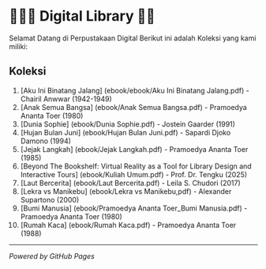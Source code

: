 # 🦹🏼‍♀️ Digital Library 🥷🏼
Selamat Datang di Perpustakaan Digital
Berikut ini adalah Koleksi yang kami miliki:
## Koleksi
1. [Aku Ini Binatang Jalang] (ebook/ebook/Aku Ini Binatang Jalang.pdf) - Chairil Anwwar (1942-1949)
2. [Anak Semua Bangsa] (ebook/Anak Semua Bangsa.pdf) - Pramoedya Ananta Toer (1980)
3. [Dunia Sophie] (ebook/Dunia Sophie.pdf) - Jostein Gaarder (1991)
4. [Hujan Bulan Juni] (ebook/Hujan Bulan Juni.pdf) - Sapardi Djoko Damono (1994)
5. [Jejak Langkah] (ebook/Jejak Langkah.pdf) - Pramoedya Ananta Toer (1985)
6. [Beyond The Bookshelf: Virtual Reality as a Tool for Library Design and Interactive Tours] (ebook/Kuliah Umum.pdf) - Prof. Dr. Tengku (2025)
7. [Laut Bercerita] (ebook/Laut Bercerita.pdf) - Leila S. Chudori (2017)
8. [Lekra vs Manikebu] (ebook/Lekra vs Manikebu,pdf) - Alexander Supartono (2000)
9. [Bumi Manusia] (ebook/Pramoedya Ananta Toer_Bumi Manusia.pdf) - Pramoedya Ananta Toer (1980)
10. [Rumah Kaca] (ebook/Rumah Kaca.pdf) - Pramoedya Ananta Toer (1988)


---
*Powered by GitHub Pages*
